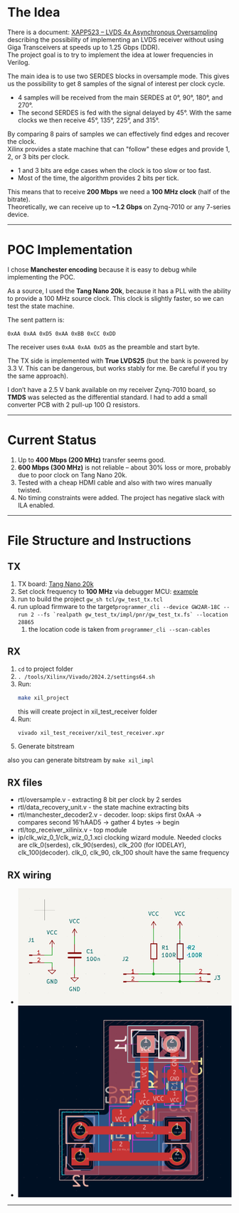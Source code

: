 # The Idea
There is a document: [XAPP523 – LVDS 4x Asynchronous Oversampling](https://docs.amd.com/v/u/en-US/xapp523-lvds-4x-asynchronous-oversampling) describing the possibility of implementing an LVDS receiver without using Giga Transceivers at speeds up to 1.25 Gbps (DDR).  
The project goal is to try to implement the idea at lower frequencies in Verilog.

The main idea is to use two SERDES blocks in oversample mode. This gives us the possibility to get 8 samples of the signal of interest per clock cycle.

- 4 samples will be received from the main SERDES at 0°, 90°, 180°, and 270°.  
- The second SERDES is fed with the signal delayed by 45°. With the same clocks we then receive 45°, 135°, 225°, and 315°.  

By comparing 8 pairs of samples we can effectively find edges and recover the clock.  
Xilinx provides a state machine that can "follow" these edges and provide 1, 2, or 3 bits per clock.  

- 1 and 3 bits are edge cases when the clock is too slow or too fast.  
- Most of the time, the algorithm provides 2 bits per tick.  

This means that to receive **200 Mbps** we need a **100 MHz clock** (half of the bitrate).  
Theoretically, we can receive up to **~1.2 Gbps** on Zynq-7010 or any 7-series device.  

---

# POC Implementation
I chose **Manchester encoding** because it is easy to debug while implementing the POC.  

As a source, I used the **Tang Nano 20k**, because it has a PLL with the ability to provide a 100 MHz source clock. This clock is slightly faster, so we can test the state machine.  

The sent pattern is:  
```
0xAA 0xAA 0xD5 0xAA 0xBB 0xCC 0xDD
```

The receiver uses `0xAA 0xAA 0xD5` as the preamble and start byte.  

The TX side is implemented with **True LVDS25** (but the bank is powered by 3.3 V. This can be dangerous, but works stably for me. Be careful if you try the same approach).  

I don’t have a 2.5 V bank available on my receiver Zynq-7010 board, so **TMDS** was selected as the differential standard. I had to add a small converter PCB with 2 pull-up 100 Ω resistors.  

---

# Current Status
1. Up to **400 Mbps (200 MHz)** transfer seems good.  
2. **600 Mbps (300 MHz)** is not reliable – about 30% loss or more, probably due to poor clock on Tang Nano 20k.  
3. Tested with a cheap HDMI cable and also with two wires manually twisted.  
4. No timing constraints were added. The project has negative slack with ILA enabled.  

---

# File Structure and Instructions  

## TX
1. TX board: [Tang Nano 20k](https://wiki.sipeed.com/hardware/en/tang/tang-nano-20k/nano-20k.html)  
2. Set clock frequency to **100 MHz** via debugger MCU: [example](https://wiki.sipeed.com/hardware/en/tang/tang-nano-20k/example/unbox.html)  
3. run to build the project `gw_sh tcl/gw_test_tx.tcl`
5. run upload firmware to the target```programmer_cli --device GW2AR-18C --run 2 --fs `realpath gw_test_tx/impl/pnr/gw_test_tx.fs` --location 28865```
   1. the location code is taken from  `programmer_cli --scan-cables`

## RX
1. `cd` to project folder  
2. `. /tools/Xilinx/Vivado/2024.2/settings64.sh`  
3. Run:  
   ```bash
   make xil_project
   ```
   this will create project in xil_test_receiver folder  
4. Run:  
   ```bash
   vivado xil_test_receiver/xil_test_receiver.xpr
   ```
6. Generate bitstream  

also you can generate bitstream by `make xil_impl`

## RX files
 - rtl/oversample.v - extracting 8 bit per clock by 2 serdes
 - rtl/data_recovery_unit.v - the state machine extracting bits
 - rtl/manchester_decoder2.v - decoder. loop: skips first 0xAA ->  compares second 16'hAAD5 ->  gather 4 bytes -> begin
 - rtl/top_receiver_xilinix.v - top module
 - ip/clk_wiz_0_1/clk_wiz_0_1.xci clocking wizard module. Needed clocks are clk_0(serdes), clk_90(serdes), clk_200 (for IODELAY), clk_100(decoder). clk_0, clk_90, clk_100 shoult have the same frequency

## RX wiring 

- ![alt text](docs/images/receiver_schematic.png)
- ![alt text](docs/images/receiver_board.png)
---
